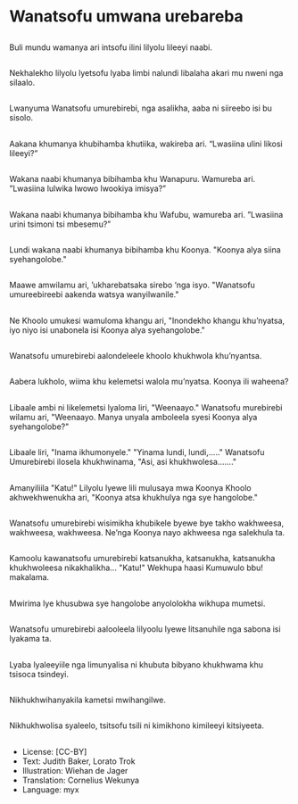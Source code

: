 # Wanatsofu umwana urebareba

##
Buli mundu wamanya
ari intsofu ilini lilyolu
lileeyi naabi.

##
Nekhalekho lilyolu
lyetsofu lyaba limbi
nalundi libalaha akari
mu nweni nga silaalo.

##
Lwanyuma Wanatsofu
umurebirebi, nga
asalikha, aaba ni
siireebo isi bu sisolo.

##
Aakana khumanya
khubihamba khutiika,
wakireba ari.
“Lwasiina ulini likosi
lileeyi?”

##
Wakana naabi
khumanya bibihamba
khu Wanapuru.
Wamureba ari.
”Lwasiina lulwika lwowo
lwookiya imisya?”

##
Wakana naabi
khumanya bibihamba
khu Wafubu, wamureba
ari.
”Lwasiina urini tsimoni
tsi mbesemu?”

##
Lundi wakana naabi
khumanya bibihamba
khu Koonya.
"Koonya alya siina
syehangolobe."

##
Maawe amwilamu ari,
’ukharebatsaka sirebo
‘nga isyo.
"Wanatsofu
umureebireebi aakenda
watsya wanyilwanile."

##
Ne Khoolo umukesi
wamuloma khangu ari,
"Inondekho khangu
khu’nyatsa,
iyo niyo isi unabonela
isi Koonya alya
syehangolobe."

##
Wanatsofu umurebirebi
aalondeleele khoolo
khukhwola khu’nyantsa.

##
Aabera lukholo, wiima
khu kelemetsi
walola mu’nyatsa.
Koonya ili waheena?

##
Libaale ambi ni
likelemetsi lyaloma liri,
"Weenaayo." Wanatsofu
murebirebi wilamu ari,
"Weenaayo. Manya
unyala amboleela syesi
Koonya alya
syehangolobe?"

##
Libaale liri, "Inama
ikhumonyele."
"Yinama lundi,
lundi,....." Wanatsofu
Umurebirebi ilosela
khukhwinama, "Asi, asi
khukhwolesa......."

##
Amanyiliila "Katu!"
Lilyolu lyewe lili
mulusaya mwa Koonya
Khoolo
akhwekhwenukha ari,
"Koonya atsa khukhulya
nga sye hangolobe."

##
Wanatsofu umurebirebi
wisimikha khubikele
byewe bye takho
wakhweesa,
wakhweesa,
wakhweesa.
Ne’nga Koonya nayo
akhweesa nga
salekhula ta.

##
Kamoolu kawanatsofu
umurebirebi
katsanukha,
katsanukha,
katsanukha
khukhwoleesa
nikakhalikha...
"Katu!" Wekhupa haasi
Kumuwulo bbu!
makalama.

##
Mwirima lye khusubwa
sye hangolobe
anyololokha wikhupa
mumetsi.

##
Wanatsofu umurebirebi
aalooleela lilyoolu
lyewe litsanuhile nga
sabona isi lyakama ta.

##
Lyaba lyaleeyiile nga
limunyalisa ni khubuta
bibyano khukhwama
khu tsisoca tsindeyi.

##
Nikhukhwihanyakila
kametsi mwihangilwe.

##
Nikhukhwolisa syaleelo,
tsitsofu tsili ni
kimikhono kimileeyi
kitsiyeeta.

##
* License: [CC-BY]
* Text: Judith Baker, Lorato Trok
* Illustration: Wiehan de Jager
* Translation: Cornelius Wekunya
* Language: myx
